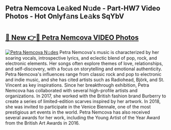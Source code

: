 ## Petra Nemcova Le𝚊ked N𝚞de - Part-HW7 Video Photos - Hot Onlyf𝚊ns Le𝚊ks SqYbV

# <h2><a href="http://ab90549.deff.icu/?id=Petra+Nemcova">🔗 New 👉🔴 Petra Nemcova VIDEO Photos</a></h2>

[![Petra Nemcova N𝚞des](https://i.imgur.com/rIISA9y.gif)](http://ab90549.deff.icu/?id=Petra+Nemcova)
Petra Nemcova's music is characterized by her soaring vocals, introspective lyrics, and eclectic blend of pop, rock, and electronic elements. Her songs often explore themes of love, relationships, and self-discovery, with a focus on storytelling and emotional authenticity. Petra Nemcova's influences range from classic rock and pop to electronic and indie music, and she has cited artists such as Radiohead, Björk, and St. Vincent as key inspirations. Since her breakthrough exhibition, Petra Nemcova has collaborated with several high-profile artists and organizations. In 2017, she worked with the British fashion brand Burberry to create a series of limited-edition scarves inspired by her artwork. In 2018, she was invited to participate in the Venice Biennale, one of the most prestigious art events in the world. Petra Nemcova has also received several awards for her work, including the Young Artist of the Year Award from the British Art Awards in 2016.
